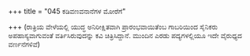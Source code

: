 +++
title = "045 ಕಡಿವಣವನಾನೆಗಳ ಮೋರೆಗೆ"

+++
(ರಾತ್ರಿಯ ವೇಳೆಯಲ್ಲಿ ಯುದ್ಧ ಅನಿರೀಕ್ಷಿತವಾಗಿ ಪ್ರಾರಂಭವಾಯಿತೆಂಬ ಗಾಬರಿಯಿಂದ ಸೈನಿಕರು ಅಪಹಾಸ್ಯವಾಗುವಂತೆ ವರ್ತಿಸಿರುವುದನ್ನು ಕವಿ ಚಿತ್ರಿಸಿದ್ದಾನೆ. ಮುಂದಿನ ಎರಡು ಪದ್ಯಗಳಲ್ಲಿಯೂ ಇದೇ ವೈರುಧ್ಯದ ವರ್ಣನೆಗಳಿವೆ)